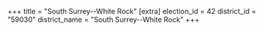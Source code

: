 +++
title = "South Surrey--White Rock"
[extra]
election_id = 42
district_id = "59030"
district_name = "South Surrey--White Rock"
+++

